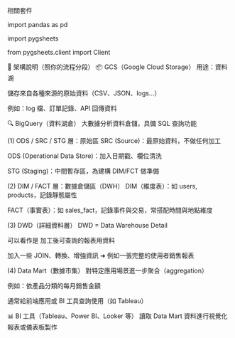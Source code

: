 相關套件

import pandas as pd

import pygsheets

from pygsheets.client import Client

🧠 架構說明（照你的流程分段）
📦 GCS（Google Cloud Storage）
用途：資料湖

儲存來自各種來源的原始資料（CSV、JSON、logs...）

例如：log 檔、訂單記錄、API 回傳資料

🔍 BigQuery（資料湖倉）
大數據分析資料倉儲，具備 SQL 查詢功能

(1) ODS / SRC / STG 層：原始區
SRC (Source)：最原始資料，不做任何加工

ODS (Operational Data Store)：加入日期戳、欄位清洗

STG (Staging)：中間暫存區，為建構 DIM/FCT 做準備

(2) DIM / FACT 層：數據倉儲區（DWH）
DIM（維度表）：如 users, products，記錄靜態屬性

FACT（事實表）：如 sales_fact，記錄事件與交易，常搭配時間與地點維度

(3) DWD（詳細資料層）
DWD = Data Warehouse Detail

可以看作是 加工後可查詢的報表用資料

加入一些 JOIN、轉換、增強資訊
➜ 例如一張完整的使用者銷售報表

(4) Data Mart（數據市集）
對特定應用場景進一步聚合（aggregation）

例如：依產品分類的每月銷售金額

通常給前端應用或 BI 工具查詢使用（如 Tableau）

📊 BI 工具（Tableau、Power BI、Looker 等）
讀取 Data Mart 資料進行視覺化報表或儀表板製作
